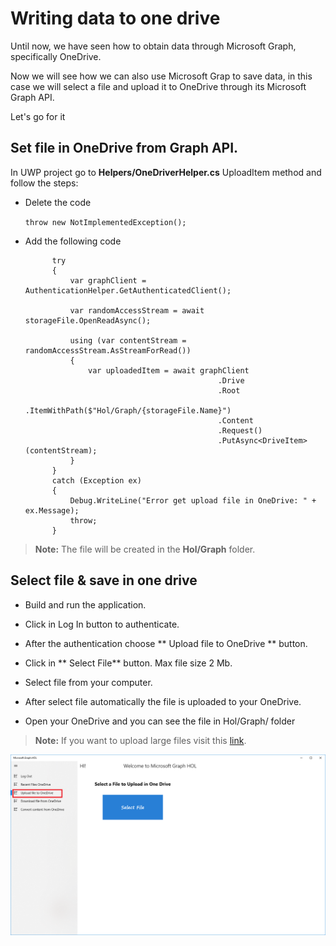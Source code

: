 # Writing data to one drive
Until now, we have seen how to obtain data through Microsoft Graph, specifically OneDrive.

Now we will see how we can also use Microsoft Grap to save data, in this case we will select a file and upload it to OneDrive through its Microsoft Graph API.

Let's go for it

## Set file in OneDrive from Graph API.

In UWP project go to **Helpers/OneDriverHelper.cs** UploadItem method and follow the steps:

- Delete the code

	`throw new NotImplementedException();`

- Add the following code

            try
            {
                var graphClient = AuthenticationHelper.GetAuthenticatedClient();

                var randomAccessStream = await storageFile.OpenReadAsync();
                
                using (var contentStream = randomAccessStream.AsStreamForRead())
                {
                    var uploadedItem = await graphClient
                                                 .Drive
                                                 .Root
                                                 .ItemWithPath($"Hol/Graph/{storageFile.Name}")
                                                 .Content
                                                 .Request()
                                                 .PutAsync<DriveItem>(contentStream);
                }
            }
            catch (Exception ex)
            {
                Debug.WriteLine("Error get upload file in OneDrive: " + ex.Message);
                throw;
            }


> **Note:** The file will be created in the **Hol/Graph** folder. 


## Select file & save in one drive

- Build and run the application.

- Click in Log In button to authenticate.

- After the authentication choose ** Upload file to OneDrive ** button.

- Click in ** Select File** button. Max file size 2 Mb.

- Select file from your computer.

- After select file automatically the file is uploaded to your OneDrive.

- Open your OneDrive and you can see the file in Hol/Graph/ folder

> **Note:** If you want to upload large files visit this [link](https://docs.microsoft.com/en-us/onedrive/developer/rest-api/api/driveitem_createuploadsession).

![alt text](/labs-pr/Drive-user-engagement-across-all-your-devices-with-Microsoft-Graph/media/UploadFileOD.png) 
